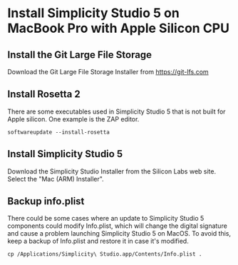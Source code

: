 # Install Simplicity Studio 5 on MacBook Pro with Apple Silicon CPU

## Install the Git Large File Storage

Download the Git Large File Storage Installer from https://git-lfs.com

## Install Rosetta 2

There are some executables used in Simplicity Studio 5 that is not built for Apple silicon. One example is the ZAP editor.

```
softwareupdate --install-rosetta
```

## Install Simplicity Studio 5

Download the Simplicity Studio Installer from the Silicon Labs web site. Select the "Mac (ARM) Installer".

## Backup info.plist

There could be some cases where an update to Simplicity Studio 5 components could modify Info.plist, which will change the digital signature and cause a problem launching Simplicity Studio 5 on MacOS. To avoid this, keep a backup of Info.plist and restore it in case it's modified.

```
cp /Applications/Simplicity\ Studio.app/Contents/Info.plist .
```